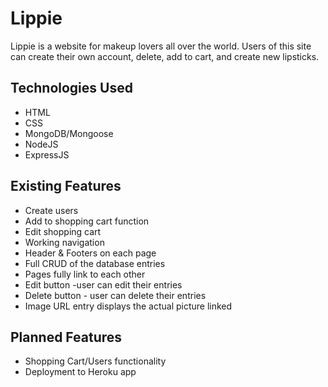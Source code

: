 # Lippie
Lippie is a website for makeup lovers all over the world. Users of this site can create their own account, delete, add to cart, and create new lipsticks.

## Technologies Used
* HTML
* CSS
* MongoDB/Mongoose
* NodeJS
* ExpressJS

## Existing Features
* Create users
* Add to shopping cart function
* Edit shopping cart
* Working navigation
* Header & Footers on each page
* Full CRUD of the database entries
* Pages fully link to each other
* Edit button -user can edit their entries
* Delete button - user can delete their entries
* Image URL entry displays the actual picture linked

## Planned Features
* Shopping Cart/Users functionality
* Deployment to Heroku app
